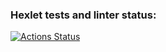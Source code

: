 ### Hexlet tests and linter status:
[![Actions Status](https://github.com/MaxSmirnov01/frontend-project-12/workflows/hexlet-check/badge.svg)](https://github.com/MaxSmirnov01/frontend-project-12/actions)